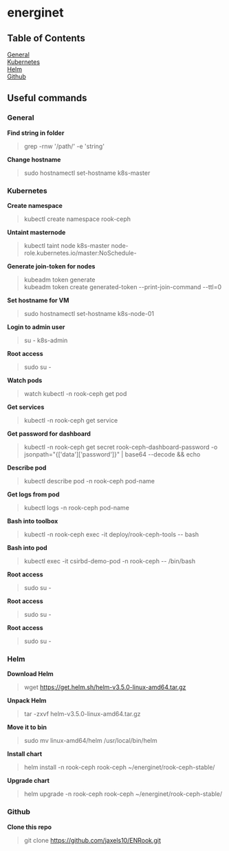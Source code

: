 # energinet

## Table of Contents
[General](#General)  
[Kubernetes](#Kubernetes)  
[Helm](#Helm)  
[Github](#Github)

## Useful commands


### General
**Find string in folder**  
> grep -rnw '/path/' -e 'string'

**Change hostname**
> sudo hostnamectl set-hostname k8s-master

### Kubernetes
**Create namespace**  
> kubectl create namespace rook-ceph

**Untaint masternode**  
> kubectl taint node k8s-master node-role.kubernetes.io/master:NoSchedule-

**Generate join-token for nodes**  
> kubeadm token generate  
> kubeadm token create generated-token --print-join-command --ttl=0

**Set hostname for VM**  
> sudo hostnamectl set-hostname k8s-node-01

**Login to admin user**  
> su - k8s-admin

**Root access**  
> sudo su -

**Watch pods**  
> watch kubectl -n rook-ceph get pod

**Get services**
> kubectl -n rook-ceph get service

**Get password for dashboard** 

> kubectl -n rook-ceph get secret rook-ceph-dashboard-password -o jsonpath="{['data']['password']}" | base64 --decode && echo

**Describe pod**  
> kubectl describe pod -n rook-ceph pod-name

**Get logs from pod**  
> kubectl logs -n rook-ceph pod-name

**Bash into toolbox**
> kubectl -n rook-ceph exec -it deploy/rook-ceph-tools -- bash

**Bash into pod** 
> kubectl exec -it csirbd-demo-pod -n rook-ceph -- /bin/bash

**Root access**  
> sudo su -

**Root access**  
> sudo su -

**Root access**  
> sudo su -

### Helm
**Download Helm**  
> wget https://get.helm.sh/helm-v3.5.0-linux-amd64.tar.gz

**Unpack Helm**  
> tar -zxvf helm-v3.5.0-linux-amd64.tar.gz

**Move it to bin**  
> sudo mv linux-amd64/helm /usr/local/bin/helm

**Install chart**
> helm install -n rook-ceph rook-ceph ~/energinet/rook-ceph-stable/

**Upgrade chart**
> helm upgrade -n rook-ceph rook-ceph ~/energinet/rook-ceph-stable/

### Github
**Clone this repo**
> git clone https://github.com/jaxels10/ENRook.git
